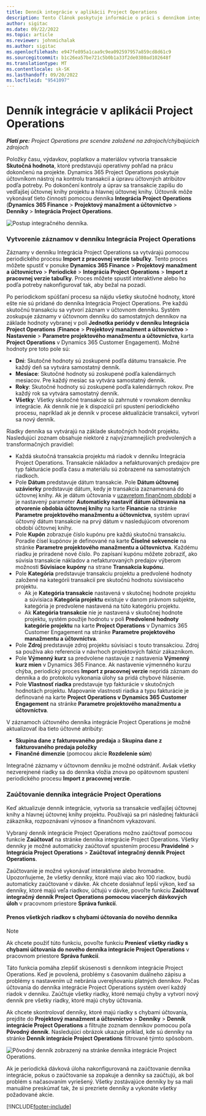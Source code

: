 ```yaml
---
title: Denník integrácie v aplikácii Project Operations
description: Tento článok poskytuje informácie o práci s denníkom integrácie v aplikácii Project Operations.
author: sigitac
ms.date: 09/22/2022
ms.topic: article
ms.reviewer: johnmichalak
ms.author: sigitac
ms.openlocfilehash: e947fe895a1caa9c9ea092597957a859cd8d61c9
ms.sourcegitcommit: b1c26ea57be721c5b0b1a33f2de0380ad102648f
ms.translationtype: MT
ms.contentlocale: sk-SK
ms.lasthandoff: 09/20/2022
ms.locfileid: "9541097"
---
```

# <a name="integration-journal-in-project-operations"></a>Denník integrácie v aplikácii Project Operations

_**Platí pre:** Project Operations pre scenáre založené na zdrojoch/chýbajúcich zdrojoch_

Položky času, výdavkov, poplatkov a materiálov vytvoria transakcie **Skutočná hodnota**, ktoré predstavujú operatívny pohľad na prácu dokončenú na projekte. Dynamics 365 Project Operations poskytuje účtovníkom nástroj na kontrolu transakcií a úpravu účtovných atribútov podľa potreby. Po dokončení kontroly a úprav sa transakcie zapíšu do vedľajšej účtovnej knihy projektu a hlavnej účtovnej knihy. Účtovník môže vykonávať tieto činnosti pomocou denníka **Integrácia Project Operations** (**Dynamics 365 Finance** > **Projektový manažment a účtovníctvo** > **Denníky** > **Integrácia Project Operations**.

![Postup integračného denníka.](./media/IntegrationJournal.png)

### <a name="create-records-in-the-project-operations-integration-journal"></a>Vytvorenie záznamov v denníku Integrácia Project Operations

Záznamy v denníku Integrácia Project Operations sa vytvárajú pomocou periodického procesu **Import z pracovnej verzie tabuľky**. Tento proces môžete spustiť v ponuke **Dynamics 365 Finance** > **Projektový manažment a účtovníctvo** > **Periodické** > **Integrácia Project Operations** > **Import z pracovnej verzie tabuľky**. Proces môžete spustiť interaktívne alebo ho podľa potreby nakonfigurovať tak, aby bežal na pozadí.

Po periodickom spúšťaní procesu sa nájdu všetky skutočné hodnoty, ktoré ešte nie sú pridané do denníka Integrácia Project Operations. Pre každú skutočnú transakciu sa vytvorí záznam v účtovnom denníku.
Systém zoskupuje záznamy v účtovnom denníku do samostatných denníkov na základe hodnoty vybranej v poli **Jednotka periódy v denníku Integrácia Project Operations** (**Finance** > **Projektový manažment a účtovníctvo** > **Nastavenie** > **Parametre projektového manažmentu a účtovníctva**, karta **Project Operations** v Dynamics 365 Customer Engagement). Možné hodnoty pre toto pole sú:

  - **Dni**: Skutočné hodnoty sú zoskupené podľa dátumu transakcie. Pre každý deň sa vytvára samostatný denník.
  - **Mesiace**: Skutočné hodnoty sú zoskupené podľa kalendárnych mesiacov. Pre každý mesiac sa vytvára samostatný denník.
  - **Roky**: Skutočné hodnoty sú zoskupené podľa kalendárnych rokov. Pre každý rok sa vytvára samostatný denník.
  - **Všetky**: Všetky skutočné transakcie sú zahrnuté v rovnakom denníku integrácie. Ak denník nie je k dispozícii pri spustení periodického procesu, napríklad ak je denník v procese aktualizácie transakcií, vytvorí sa nový denník.

Riadky denníka sa vytvárajú na základe skutočných hodnôt projektu. Nasledujúci zoznam obsahuje niektoré z najvýznamnejších predvolených a transformačných pravidiel:

  - Každá skutočná transakcia projektu má riadok v denníku Integrácia Project Operations. Transakcie nákladov a nefakturovaných predajov pre typ fakturácie podľa času a materiálu sú zobrazené na samostatných riadkoch.
  - Pole **Dátum** predstavuje dátum transakcie. Pole **Dátum účtovnej uzávierky** predstavuje dátum, kedy je transakcia zaznamenaná do účtovnej knihy. Ak je dátum účtovania v [uzavretom finančnom období](/dynamics365/finance/general-ledger/close-general-ledger-at-period-end) a je nastavený parameter **Automaticky nastaviť dátum účtovania na otvorenie obdobia účtovnej knihy** na karte **Financie** na stránke **Parametre projektového manažmentu a účtovníctva**, systém upraví účtovný dátum transakcie na prvý dátum v nasledujúcom otvorenom období účtovnej knihy.
  - Pole **Kupón** zobrazuje číslo kupónu pre každú skutočnú transakciu. Poradie čísel kupónov je definované na karte **Číselné sekvencie** na stránke **Parametre projektového manažmentu a účtovníctva**. Každému riadku je priradené nové číslo. Po zapísaní kupónu môžete zobraziť, ako súvisia transakcie nákladov a nefakturovaných predajov výberom možnosti **Súvisiace kupóny** na strane **Transakcia kupónu**.
  - Pole **Kategória** predstavuje transakciu projektu a predvolené hodnoty založené na kategórii transakcií pre skutočnú hodnotu súvisiaceho projektu.
    - Ak je **Kategória transakcie** nastavená v skutočnej hodnote projektu a súvisiaca **Kategória projektu** existuje v danom právnom subjekte, kategória je predvolene nastavená na túto kategóriu projektu.
    - Ak **Kategória transakcie** nie je nastavená v skutočnej hodnote projektu, systém použije hodnotu v poli **Predvolené hodnoty kategórie projektu** na karte **Project Operations** v Dynamics 365 Customer Engagement na stránke **Parametre projektového manažmentu a účtovníctva**.
  - Pole **Zdroj** predstavuje zdroj projektu súvisiaci s touto transakciou. Zdroj sa používa ako referencia v návrhoch projektových faktúr zákazníkom.
  - Pole **Výmenný kurz** sa predvolene nastavuje z nastavenia **Výmenný kurz mien** v Dynamics 365 Finance. Ak nastavenie výmenného kurzu chýba, periodický proces **Import z pracovnej verzie** nepridá záznam do denníka a do protokolu vykonania úlohy sa pridá chybové hlásenie.
  - Pole **Vlastnosť riadka** predstavuje typ fakturácie v skutočných hodnotách projektu. Mapovanie vlastnosti riadka a typu fakturácie je definované na karte **Project Operations v Dynamics 365 Customer Engagement** na stránke **Parametre projektového manažmentu a účtovníctva**.

V záznamoch účtovného denníka integrácie Project Operations je možné aktualizovať iba tieto účtovné atribúty:

- **Skupina dane z fakturovaného predaja** a **Skupina dane z fakturovaného predaja položky**
- **Finančné dimenzie** (pomocou akcie **Rozdelenie súm**)

Integračné záznamy v účtovnom denníku je možné odstrániť. Avšak všetky nezverejnené riadky sa do denníka vložia znova po opätovnom spustení periodického procesu **Import z pracovnej verzie**.

### <a name="post-the-project-operations-integration-journal"></a>Zaúčtovanie denníka integrácie Project Operations

Keď aktualizuje denník integrácie, vytvoria sa transakcie vedľajšej účtovnej knihy a hlavnej účtovnej knihy projektu. Používajú sa pri následnej fakturácii zákazníka, rozpoznávaní výnosov a finančnom vykazovaní.

Vybraný denník integrácie Project Operations možno zaúčtovať pomocou funkcie **Zaúčtovať** na stránke denníka integrácie Project Operations. Všetky denníky je možné automaticky zaúčtovať spustením procesu **Pravidelné** > **Integrácia Project Operations** > **Zaúčtovať integračný denník Project Operations**.

Zaúčtovanie je možné vykonávať interaktívne alebo hromadne. Upozorňujeme, že všetky denníky, ktoré majú viac ako 100 riadkov, budú automaticky zaúčtované v dávke. Ak chcete dosiahnuť lepší výkon, keď sa denníky, ktoré majú veľa riadkov, účtujú v dávke, povoľte funkciu **Zaúčtovať integračný denník Project Operations pomocou viacerých dávkových úloh** v pracovnom priestore **Správa funkcií**. 

#### <a name="transfer-all-lines-that-have-posting-errors-to-a-new-journal"></a>Prenos všetkých riadkov s chybami účtovania do nového denníka

> [!NOTE]
> Ak chcete použiť túto funkciu, povoľte funkciu **Preniesť všetky riadky s chybami účtovania do nového denníka integrácie Project Operations** v pracovnom priestore **Správa funkcií**.

Táto funkcia pomáha zlepšiť skúsenosti s denníkom integrácie Project Operations. Keď je povolená, problémy s časovaním duálneho zápisu a problémy s nastavením už nebránia uverejňovaniu platných denníkov. Počas účtovania do denníka integrácie Project Operations systém overí každý riadok v denníku. Zaúčtuje všetky riadky, ktoré nemajú chyby a vytvorí nový denník pre všetky riadky, ktoré majú chyby účtovania.

Ak chcete skontrolovať denníky, ktoré majú riadky s chybami účtovania, prejdite do **Projektový manažment a účtovníctvo** \> **Denníky** \> **Denník integrácie Project Operations** a filtrujte zoznam denníkov pomocou poľa **Pôvodný denník**. Nasledujúci obrázok ukazuje príklad, kde sú denníky na stránke **Denník integrácie Project Operations** filtrované týmto spôsobom.

![Pôvodný denník zobrazený na stránke denníka integrácie Project Operations.](./media/transferLines-originalJournal.png)

Ak je periodická dávková úloha nakonfigurovaná na zaúčtovanie denníka integrácie, pokus o zaúčtovanie sa zopakuje a denníky sa zaúčtujú, ak bol problém s načasovaním vyriešený. Všetky zostávajúce denníky by sa mali manuálne preskúmať tak, že si prezriete denníky a vykonáte všetky požadované akcie.

[!INCLUDE[footer-include](../includes/footer-banner.md)]
